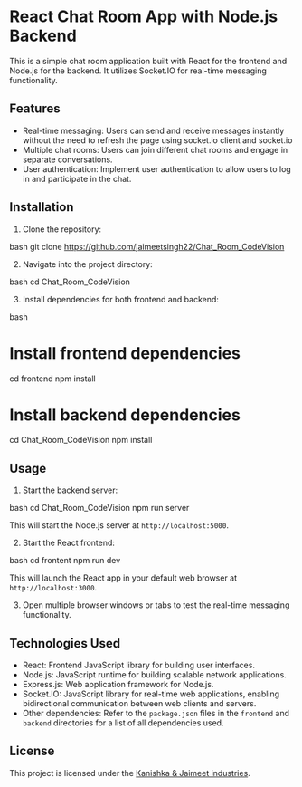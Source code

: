 # React Chat Room App with Node.js Backend

This is a simple chat room application built with React for the frontend and Node.js for the backend. It utilizes Socket.IO for real-time messaging functionality.

## Features

- Real-time messaging: Users can send and receive messages instantly without the need to refresh the page using socket.io client and socket.io
- Multiple chat rooms: Users can join different chat rooms and engage in separate conversations.
- User authentication: Implement user authentication to allow users to log in and participate in the chat.

## Installation

1. Clone the repository:

bash
git clone https://github.com/jaimeetsingh22/Chat_Room_CodeVision


2. Navigate into the project directory:

bash
cd Chat_Room_CodeVision

3. Install dependencies for both frontend and backend:

bash
# Install frontend dependencies
cd frontend
npm install

# Install backend dependencies
cd Chat_Room_CodeVision
npm install


## Usage

1. Start the backend server:

bash
cd Chat_Room_CodeVision
npm run server


This will start the Node.js server at `http://localhost:5000`.

2. Start the React frontend:

bash
cd frontent
npm run dev


This will launch the React app in your default web browser at `http://localhost:3000`.

3. Open multiple browser windows or tabs to test the real-time messaging functionality.

## Technologies Used

- React: Frontend JavaScript library for building user interfaces.
- Node.js: JavaScript runtime for building scalable network applications.
- Express.js: Web application framework for Node.js.
- Socket.IO: JavaScript library for real-time web applications, enabling bidirectional communication between web clients and servers.
- Other dependencies: Refer to the `package.json` files in the `frontend` and `backend` directories for a list of all dependencies used.

## License

This project is licensed under the [Kanishka & Jaimeet industries](LICENSE).
